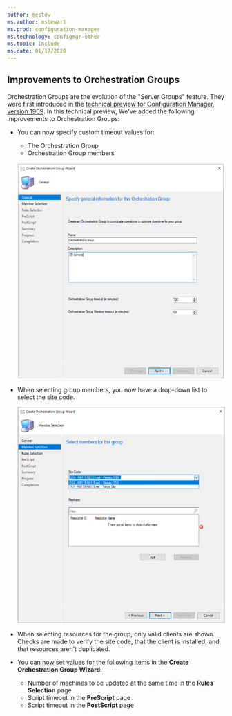 ```yaml
---
author: mestew
ms.author: mstewart
ms.prod: configuration-manager
ms.technology: configmgr-other
ms.topic: include
ms.date: 01/17/2020
---
```


## <a name="bkmk_orch"></a> Improvements to Orchestration Groups
<!--3098816-->

Orchestration Groups are the evolution of the "Server Groups" feature. They were first introduced in the [technical preview for Configuration Manager, version 1909](/configmgr/core/get-started/2019/technical-preview-1909). In this technical preview, We've added the following improvements to Orchestration Groups:

- You can now specify custom timeout values for:
  - The Orchestration Group
   - Orchestration Group members

   ![Orchestration Group and member timeout](../../media/3098816-orchestration-groups-timeout.png)

- When selecting group members, you now have a drop-down list to select the site code.

   ![Select site code when choosing members for Orchestration Groups](../../media/3098816-orchestration-groups-site-code.png)

- When selecting resources for the group, only valid clients are shown. Checks are made to verify the site code, that the client is installed, and that resources aren't duplicated.

- You can now set values for the following items in the **Create Orchestration Group Wizard**:
    - Number of machines to be updated at the same time in the **Rules Selection** page
    - Script timeout in the **PreScript** page
    - Script timeout in the **PostScript** page




